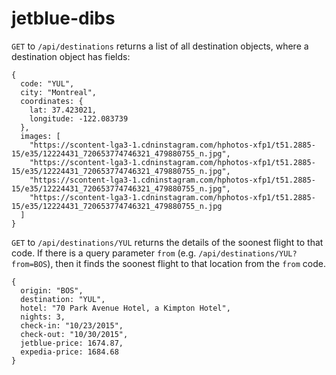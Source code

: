 # jetblue-dibs

```GET``` to ```/api/destinations``` returns a list of all destination objects,
where a destination object has fields:
```
{
  code: "YUL",
  city: "Montreal",
  coordinates: {
    lat: 37.423021,
    longitude: -122.083739
  },
  images: [
    "https://scontent-lga3-1.cdninstagram.com/hphotos-xfp1/t51.2885-15/e35/12224431_720653774746321_479880755_n.jpg",
    "https://scontent-lga3-1.cdninstagram.com/hphotos-xfp1/t51.2885-15/e35/12224431_720653774746321_479880755_n.jpg",
    "https://scontent-lga3-1.cdninstagram.com/hphotos-xfp1/t51.2885-15/e35/12224431_720653774746321_479880755_n.jpg",
    "https://scontent-lga3-1.cdninstagram.com/hphotos-xfp1/t51.2885-15/e35/12224431_720653774746321_479880755_n.jpg
  ]
}
```

```GET``` to ```/api/destinations/YUL``` returns the details of the soonest flight to that code.
If there is a query parameter `from` (e.g. `/api/destinations/YUL?from=BOS`), then it finds
the soonest flight to that location from the `from` code.

```
{
  origin: "BOS",
  destination: "YUL",
  hotel: "70 Park Avenue Hotel, a Kimpton Hotel",
  nights: 3,
  check-in: "10/23/2015",
  check-out: "10/30/2015",
  jetblue-price: 1674.87,
  expedia-price: 1684.68
}
```
